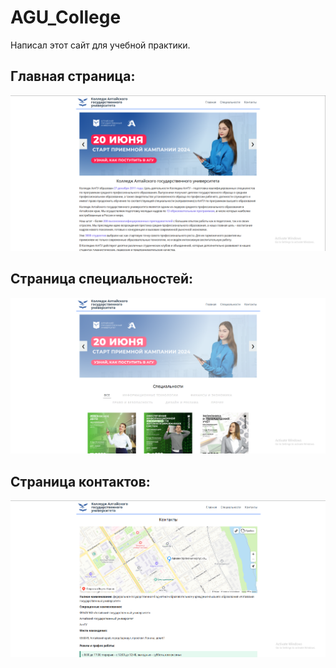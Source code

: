 # AGU_College
 Написал этот сайт для учебной практики.

## Главная страница:
![Main page](screenshot/main_page.png "Main page")

## Cтраница специальностей:
![](screenshot/specialities_page.png)

## Cтраница контактов:
![](screenshot/contacts_page.png)
